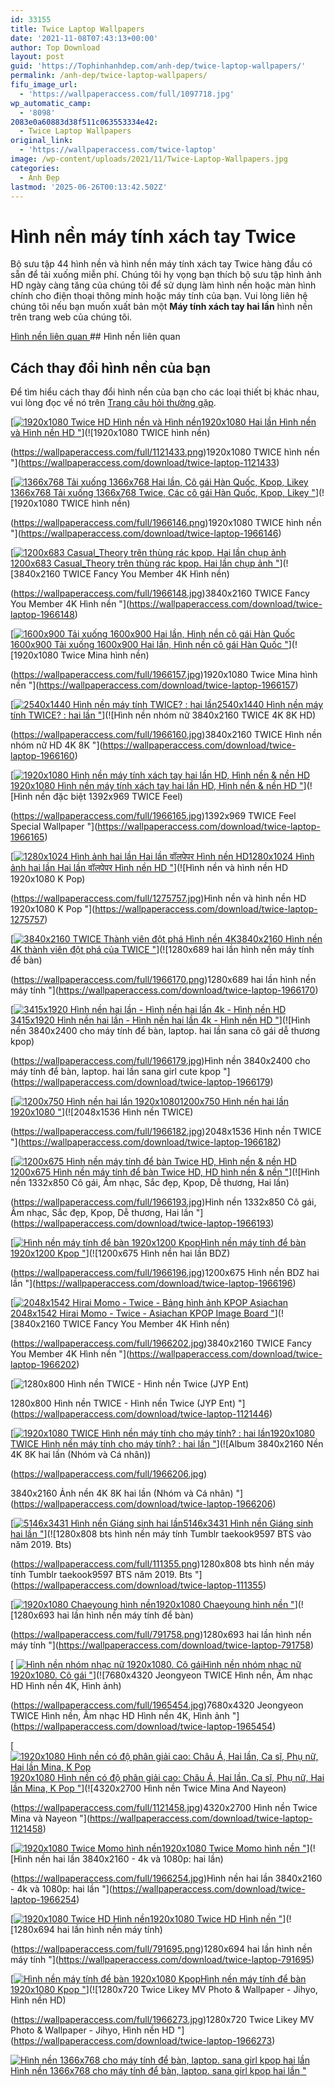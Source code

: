```yaml
---
id: 33155
title: Twice Laptop Wallpapers
date: '2021-11-08T07:43:13+00:00'
author: Top Download
layout: post
guid: 'https://Tophinhanhdep.com/anh-dep/twice-laptop-wallpapers/'
permalink: /anh-dep/twice-laptop-wallpapers/
fifu_image_url:
  - 'https://wallpaperaccess.com/full/1097718.jpg'
wp_automatic_camp:
  - '8098'
2083e0a60883d38f511c063553334e42:
  - Twice Laptop Wallpapers
original_link:
  - 'https://wallpaperaccess.com/twice-laptop'
image: /wp-content/uploads/2021/11/Twice-Laptop-Wallpapers.jpg
categories:
  - Ảnh Đẹp
lastmod: '2025-06-26T00:13:42.502Z'
---
```

# Hình nền máy tính xách tay Twice

Bộ sưu tập 44 hình nền và hình nền máy tính xách tay Twice hàng đầu có sẵn để tải xuống miễn phí. Chúng tôi hy vọng bạn thích bộ sưu tập hình ảnh HD ngày càng tăng của chúng tôi để sử dụng làm hình nền hoặc màn hình chính cho điện thoại thông minh hoặc máy tính của bạn. Vui lòng liên hệ chúng tôi nếu bạn muốn xuất bản một **Máy tính xách tay hai lần** hình nền trên trang web của chúng tôi.

[Hình nền liên quan ](#related) ## Hình nền liên quan

## Cách thay đổi hình nền của bạn

Để tìm hiểu cách thay đổi hình nền của bạn cho các loại thiết bị khác nhau, vui lòng đọc về nó trên [Trang câu hỏi thường gặp](https://tophinhanhdep.com/faq/).

  
[[![1920x1080 Twice HD Hình nền và Hình nền](https://wallpaperaccess.com/full/1097718.jpg)1920x1080 Hai lần Hình nền và Hình nền HD "](https://wallpaperaccess.com/download/twice-laptop-1097718)](![1920x1080 TWICE hình nền)

(https://wallpaperaccess.com/full/1121433.png)1920x1080 TWICE hình nền "](https://wallpaperaccess.com/download/twice-laptop-1121433)

[[![1366x768 Tải xuống 1366x768 Hai lần, Cô gái Hàn Quốc, Kpop, Likey](https://wallpaperaccess.com/full/1966145.jpg)1366x768 Tải xuống 1366x768 Twice, Các cô gái Hàn Quốc, Kpop, Likey "](https://wallpaperaccess.com/download/twice-laptop-1966145)](![1920x1080 TWICE hình nền)

(https://wallpaperaccess.com/full/1966146.png)1920x1080 TWICE hình nền "](https://wallpaperaccess.com/download/twice-laptop-1966146)

[[![1200x683 Casual_Theory trên thùng rác kpop.  Hai lần chụp ảnh](https://wallpaperaccess.com/full/1966147.jpg)1200x683 Casual\_Theory trên thùng rác kpop. Hai lần chụp ảnh "](https://wallpaperaccess.com/download/twice-laptop-1966147)](![3840x2160 TWICE Fancy You Member 4K Hình nền)

(https://wallpaperaccess.com/full/1966148.jpg)3840x2160 TWICE Fancy You Member 4K Hình nền "](https://wallpaperaccess.com/download/twice-laptop-1966148)

[[![1600x900 Tải xuống 1600x900 Hai lần, Hình nền cô gái Hàn Quốc](https://wallpaperaccess.com/full/1966156.jpg)1600x900 Tải xuống 1600x900 Hai lần, Hình nền cô gái Hàn Quốc "](https://wallpaperaccess.com/download/twice-laptop-1966156)](![1920x1080 Twice Mina hình nền)

(https://wallpaperaccess.com/full/1966157.jpg)1920x1080 Twice Mina hình nền "](https://wallpaperaccess.com/download/twice-laptop-1966157)

[[![2540x1440 Hình nền máy tính TWICE?  : hai lần](https://wallpaperaccess.com/full/1966158.jpg)2540x1440 Hình nền máy tính TWICE? : hai lần "](https://wallpaperaccess.com/download/twice-laptop-1966158)](![Hình nền nhóm nữ 3840x2160 TWICE 4K 8K HD)

(https://wallpaperaccess.com/full/1966160.jpg)3840x2160 TWICE Hình nền nhóm nữ HD 4K 8K "](https://wallpaperaccess.com/download/twice-laptop-1966160)

[[![1920x1080 Hình nền máy tính xách tay hai lần HD, Hình nền & nền HD](https://wallpaperaccess.com/full/1966163.jpg)1920x1080 Hình nền máy tính xách tay hai lần HD, Hình nền &amp; nền HD "](https://wallpaperaccess.com/download/twice-laptop-1966163)](![Hình nền đặc biệt 1392x969 TWICE Feel)

(https://wallpaperaccess.com/full/1966165.jpg)1392x969 TWICE Feel Special Wallpaper "](https://wallpaperaccess.com/download/twice-laptop-1966165)

[[![1280x1024 Hình ảnh hai lần Hai lần वॉलपेपर Hình nền HD](https://wallpaperaccess.com/full/1966166.jpg)1280x1024 Hình ảnh hai lần Hai lần वॉलपेपर Hình nền HD "](https://wallpaperaccess.com/download/twice-laptop-1966166)](![Hình nền và hình nền HD 1920x1080 K Pop)

(https://wallpaperaccess.com/full/1275757.jpg)Hình nền và hình nền HD 1920x1080 K Pop "](https://wallpaperaccess.com/download/twice-laptop-1275757)

[[![3840x2160 TWICE Thành viên đột phá Hình nền 4K](https://wallpaperaccess.com/full/1097676.jpg)3840x2160 Hình nền 4K thành viên đột phá của TWICE "](https://wallpaperaccess.com/download/twice-laptop-1097676)](![1280x689 hai lần hình nền máy tính để bàn)

(https://wallpaperaccess.com/full/1966170.png)1280x689 hai lần hình nền máy tính "](https://wallpaperaccess.com/download/twice-laptop-1966170)

[[![3415x1920 Hình nền hai lần - Hình nền hai lần 4k - Hình nền HD](https://wallpaperaccess.com/full/1966171.jpg)3415x1920 Hình nền hai lần - Hình nền hai lần 4k - Hình nền HD "](https://wallpaperaccess.com/download/twice-laptop-1966171)](![Hình nền 3840x2400 cho máy tính để bàn, laptop.  hai lần sana cô gái dễ thương kpop)

(https://wallpaperaccess.com/full/1966179.jpg)Hình nền 3840x2400 cho máy tính để bàn, laptop. hai lần sana girl cute kpop "](https://wallpaperaccess.com/download/twice-laptop-1966179)

[[![1200x750 Hình nền hai lần 1920x1080](https://wallpaperaccess.com/full/1966181.jpg)1200x750 Hình nền hai lần 1920x1080 "](https://wallpaperaccess.com/download/twice-laptop-1966181)](![2048x1536 Hình nền TWICE)

(https://wallpaperaccess.com/full/1966182.jpg)2048x1536 Hình nền TWICE "](https://wallpaperaccess.com/download/twice-laptop-1966182)

[[![1200x675 Hình nền máy tính để bàn Twice HD, Hình nền & nền HD](https://wallpaperaccess.com/full/1966191.jpg)1200x675 Hình nền máy tính để bàn Twice HD, HD hình nền &amp; nền "](https://wallpaperaccess.com/download/twice-laptop-1966191)](![Hình nền 1332x850 Cô gái, Âm nhạc, Sắc đẹp, Kpop, Dễ thương, Hai lần)

(https://wallpaperaccess.com/full/1966193.jpg)Hình nền 1332x850 Cô gái, Âm nhạc, Sắc đẹp, Kpop, Dễ thương, Hai lần "](https://wallpaperaccess.com/download/twice-laptop-1966193)

[[![Hình nền máy tính để bàn 1920x1200 Kpop](https://wallpaperaccess.com/full/1275827.jpg)Hình nền máy tính để bàn 1920x1200 Kpop "](https://wallpaperaccess.com/download/twice-laptop-1275827)](![1200x675 Hình nền hai lần BDZ)

(https://wallpaperaccess.com/full/1966196.jpg)1200x675 Hình nền BDZ hai lần "](https://wallpaperaccess.com/download/twice-laptop-1966196)

[[![2048x1542 Hirai Momo - Twice - Bảng hình ảnh KPOP Asiachan](https://wallpaperaccess.com/full/1966197.jpg)2048x1542 Hirai Momo - Twice - Asiachan KPOP Image Board "](https://wallpaperaccess.com/download/twice-laptop-1966197)](![3840x2160 TWICE Fancy You Member 4K Hình nền)

(https://wallpaperaccess.com/full/1966202.jpg)3840x2160 TWICE Fancy You Member 4K Hình nền "](https://wallpaperaccess.com/download/twice-laptop-1966202)

[![1280x800 Hình nền TWICE - Hình nền Twice (JYP Ent)](https://wallpaperaccess.com/full/1121446.jpg)

1280x800 Hình nền TWICE - Hình nền Twice (JYP Ent) "](https://wallpaperaccess.com/download/twice-laptop-1121446)

[[![1920x1080 TWICE Hình nền máy tính cho máy tính?  : hai lần](https://wallpaperaccess.com/full/1772944.png)1920x1080 TWICE Hình nền máy tính cho máy tính? : hai lần "](https://wallpaperaccess.com/download/twice-laptop-1772944)](![Album 3840x2160 Nền 4K 8K hai lần (Nhóm và Cá nhân))

(https://wallpaperaccess.com/full/1966206.jpg)

3840x2160 Ảnh nền 4K 8K hai lần (Nhóm và Cá nhân) "](https://wallpaperaccess.com/download/twice-laptop-1966206)

[[![5146x3431 Hình nền Giáng sinh hai lần](https://wallpaperaccess.com/full/1966214.jpg)5146x3431 Hình nền Giáng sinh hai lần "](https://wallpaperaccess.com/download/twice-laptop-1966214)](![1280x808 bts hình nền máy tính Tumblr taekook9597 BTS vào năm 2019. Bts)

(https://wallpaperaccess.com/full/111355.png)1280x808 bts hình nền máy tính Tumblr taekook9597 BTS năm 2019. Bts "](https://wallpaperaccess.com/download/twice-laptop-111355)

[[![1920x1080 Chaeyoung hình nền](https://wallpaperaccess.com/full/1966220.jpg)1920x1080 Chaeyoung hình nền "](https://wallpaperaccess.com/download/twice-laptop-1966220)](![1280x693 hai lần hình nền máy tính để bàn)

(https://wallpaperaccess.com/full/791758.png)1280x693 hai lần hình nền máy tính "](https://wallpaperaccess.com/download/twice-laptop-791758)

[ [![Hình nền nhóm nhạc nữ 1920x1080.  Cô gái](https://wallpaperaccess.com/full/1966241.jpg)Hình nền nhóm nhạc nữ 1920x1080. Cô gái "](https://wallpaperaccess.com/download/twice-laptop-1966241)](![7680x4320 Jeongyeon TWICE Hình nền, Âm nhạc HD Hình nền 4K, Hình ảnh)

(https://wallpaperaccess.com/full/1965454.jpg)7680x4320 Jeongyeon TWICE Hình nền, Âm nhạc HD Hình nền 4K, Hình ảnh "](https://wallpaperaccess.com/download/twice-laptop-1965454)

[[![1920x1080 Hình nền có độ phân giải cao: Châu Á, Hai lần, Ca sĩ, Phụ nữ, Hai lần Mina, K Pop](https://wallpaperaccess.com/full/1966247.jpg)1920x1080 Hình nền có độ phân giải cao: Châu Á, Hai lần, Ca sĩ, Phụ nữ, Hai lần Mina, K Pop "](https://wallpaperaccess.com/download/twice-laptop-1966247)](![4320x2700 Hình nền Twice Mina And Nayeon)

(https://wallpaperaccess.com/full/1121458.jpg)4320x2700 Hình nền Twice Mina và Nayeon "](https://wallpaperaccess.com/download/twice-laptop-1121458)

[[![1920x1080 Twice Momo hình nền](https://wallpaperaccess.com/full/1741011.jpg)1920x1080 Twice Momo hình nền "](https://wallpaperaccess.com/download/twice-laptop-1741011)](![Hình nền hai lần 3840x2160 - 4k và 1080p: hai lần)

(https://wallpaperaccess.com/full/1966254.jpg)Hình nền hai lần 3840x2160 - 4k và 1080p: hai lần "](https://wallpaperaccess.com/download/twice-laptop-1966254)

[[![1920x1080 Twice HD Hình nền](https://wallpaperaccess.com/full/1966263.jpg)1920x1080 Twice HD Hình nền "](https://wallpaperaccess.com/download/twice-laptop-1966263)](![1280x694 hai lần hình nền máy tính)

(https://wallpaperaccess.com/full/791695.png)1280x694 hai lần hình nền máy tính "](https://wallpaperaccess.com/download/twice-laptop-791695)

[[![Hình nền máy tính để bàn 1920x1080 Kpop](https://wallpaperaccess.com/full/1275998.jpg)Hình nền máy tính để bàn 1920x1080 Kpop "](https://wallpaperaccess.com/download/twice-laptop-1275998)](![1280x720 Twice Likey MV Photo & Wallpaper - Jihyo, Hình nền HD)

(https://wallpaperaccess.com/full/1966273.jpg)1280x720 Twice Likey MV Photo &amp; Wallpaper - Jihyo, Hình nền HD "](https://wallpaperaccess.com/download/twice-laptop-1966273)

[![Hình nền 1366x768 cho máy tính để bàn, laptop.  sana girl kpop hai lần](https://wallpaperaccess.com/full/1966274.jpg)Hình nền 1366x768 cho máy tính để bàn, laptop. sana girl kpop hai lần "](https://wallpaperaccess.com/download/twice-laptop-1966274)
